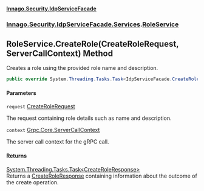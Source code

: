 #### [Innago\.Security\.IdpServiceFacade](../../../../../index.md 'index')
### [Innago\.Security\.IdpServiceFacade\.Services](../index.md 'Innago\.Security\.IdpServiceFacade\.Services').[RoleService](index.md 'Innago\.Security\.IdpServiceFacade\.Services\.RoleService')

## RoleService\.CreateRole\(CreateRoleRequest, ServerCallContext\) Method

Creates a role using the provided role name and description\.

```csharp
public override System.Threading.Tasks.Task<IdpServiceFacade.CreateRoleResponse> CreateRole(IdpServiceFacade.CreateRoleRequest request, Grpc.Core.ServerCallContext context);
```
#### Parameters

<a name='Innago.Security.IdpServiceFacade.Services.RoleService.CreateRole(IdpServiceFacade.CreateRoleRequest,Grpc.Core.ServerCallContext).request'></a>

`request` [CreateRoleRequest](../../../../../IdpServiceFacade/CreateRoleRequest/index.md 'IdpServiceFacade\.CreateRoleRequest')

The request containing role details such as name and description\.

<a name='Innago.Security.IdpServiceFacade.Services.RoleService.CreateRole(IdpServiceFacade.CreateRoleRequest,Grpc.Core.ServerCallContext).context'></a>

`context` [Grpc\.Core\.ServerCallContext](https://learn.microsoft.com/en-us/dotnet/api/grpc.core.servercallcontext 'Grpc\.Core\.ServerCallContext')

The server call context for the gRPC call\.

#### Returns
[System\.Threading\.Tasks\.Task&lt;](https://learn.microsoft.com/en-us/dotnet/api/system.threading.tasks.task-1 'System\.Threading\.Tasks\.Task\`1')[CreateRoleResponse](../../../../../IdpServiceFacade/CreateRoleResponse/index.md 'IdpServiceFacade\.CreateRoleResponse')[&gt;](https://learn.microsoft.com/en-us/dotnet/api/system.threading.tasks.task-1 'System\.Threading\.Tasks\.Task\`1')  
Returns a [CreateRoleResponse](../../../../../IdpServiceFacade/CreateRoleResponse/index.md 'IdpServiceFacade\.CreateRoleResponse') containing information about the outcome of the create operation\.